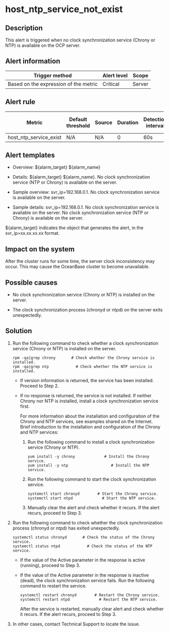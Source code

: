 host_ntp_service_not_exist 
===============================================



Description 
--------------------------------

This alert is triggered when no clock synchronization service (Chrony or NTP) is available on the OCP server.

**Alert information** 
------------------------------------------



|            Trigger method             | Alert level | Scope  |
|---------------------------------------|-------------|--------|
| Based on the expression of the metric | Critical    | Server |



**Alert rule** 
-----------------------------------



|         Metric         | Default threshold | Source | Duration | Detection interval | Time before clearance |
|------------------------|-------------------|--------|----------|--------------------|-----------------------|
| host_ntp_service_exist | N/A               | N/A    | 0        | 60s                | 5 min                 |



Alert templates 
------------------------------------

* Overview: \${alarm_target} ${alarm_name}

  

* Details: \${alarm_target} ${alarm_name}. No clock synchronization service (NTP or Chrony) is available on the server.

  

* Sample overview: svr_ip=192.168.0.1. No clock synchronization service is available on the server.

  

* Sample details: svr_ip=192.168.0.1. No clock synchronization service is available on the server. No clock synchronization service (NTP or Chrony) is available on the server.

  




${alarm_target} indicates the object that generates the alert, in the svr_ip=xx.xx.xx.xx format.

Impact on the system 
-----------------------------------------

After the cluster runs for some time, the server clock inconsistency may occur. This may cause the OceanBase cluster to become unavailable.

Possible causes 
------------------------------------

* No clock synchronization service (Chrony or NTP) is installed on the server.

  

* The clock synchronization process (chronyd or ntpd) on the server exits unexpectedly.

  




Solution 
-----------------------------

1. Run the following command to check whether a clock synchronization service (Chrony or NTP) is installed on the server. 

   ```shell
   rpm -qa|grep chrony       # Check whether the Chrony service is installed.
   rpm -qa|grep ntp            # Check whether the NTP service is installed.
   ```

   
   * If version information is returned, the service has been installed. Proceed to Step 2.

     
   
   * If no response is returned, the service is not installed. If neither Chrony nor NTP is installed, install a clock synchronization service first. 

     For more information about the installation and configuration of the Chrony and NTP services, see examples shared on the Internet. Brief introduction to the installation and configuration of the Chrony and NTP services: 
     1. Run the following command to install a clock synchronization service (Chrony or NTP). 

        ```shell
        yum install -y chrony             # Install the Chrony service.
        yum install -y ntp                   # Install the NTP service.
        ```

        
     
     2. Run the following command to start the clock synchronization service. 

        ```shell
        systemctl start chronyd        # Start the Chrony service.
        systemctl start ntpd             # Start the NTP service.
        ```

        
     
     3. Manually clear the alert and check whether it recurs. If the alert recurs, proceed to Step 3.

        
     

     
   

   

2. Run the following command to check whether the clock synchronization process (chronyd or ntpd) has exited unexpectedly. 

   ```shell
   systemctl status chronyd       # Check the status of the Chrony service.
   systemctl status ntpd            # Check the status of the NTP service.
   ```

   
   * If the value of the Active parameter in the response is active (running), proceed to Step 3.

     
   
   * If the value of the Active parameter in the response is inactive (dead), the clock synchronization service fails. Run the following command to restart the service. 

     ```shell
     systemctl restart chronyd        # Restart the Chrony service.
     systemctl restart ntpd             # Restart the NTP service.
     ```

     

     After the service is restarted, manually clear alert and check whether it recurs. If the alert recurs, proceed to Step 3.
     
   

   

3. In other cases, contact Technical Support to locate the issue.

   



